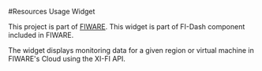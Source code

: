 #Resources Usage Widget

This project is part of [FIWARE](https://www.fiware.org/). This widget is part of FI-Dash component included in FIWARE.

The widget displays monitoring data for a given region or virtual machine in FIWARE's Cloud using the XI-FI API.